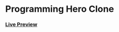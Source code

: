 # Programming Hero Clone

<h3>
    <a href="https://hossainrabbi.github.io/programming-hero-clone/"> Live Preview </a>
</h3>
